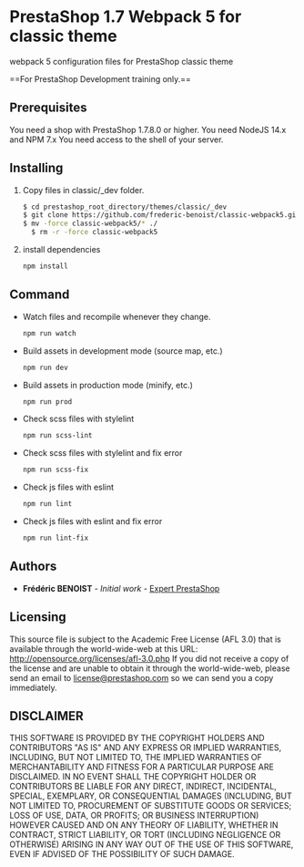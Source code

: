# PrestaShop 1.7 Webpack 5 for classic theme

webpack 5 configuration files for PrestaShop classic theme

==For PrestaShop Development training only.==

## Prerequisites

You need a shop with PrestaShop 1.7.8.0 or higher.
You need NodeJS 14.x and NPM 7.x
You need access to the shell of your server.

## Installing
1. Copy files in classic/_dev folder.

    ```sh
    $ cd prestashop_root_directory/themes/classic/_dev
    $ git clone https://github.com/frederic-benoist/classic-webpack5.git 
    $ mv -force classic-webpack5/* ./
	  $ rm -r -force classic-webpack5
    ```

2. install dependencies

    ```sh    
    npm install
    ```
## Command 
- Watch files and recompile whenever they change.
    ```sh 
    npm run watch
    ```
- Build assets in development mode (source map, etc.)
    ```sh 
    npm run dev
    ```
- Build assets in production mode (minify, etc.)
    ```sh 
    npm run prod
    ```
- Check scss files with stylelint 
    ```sh 
    npm run scss-lint
    ```
- Check scss files with stylelint and fix error
    ```sh 
    npm run scss-fix
    ```
- Check js files with eslint 
    ```sh 
    npm run lint
    ```
- Check js files with eslint and fix error
    ```sh 
    npm run lint-fix
    ```
## Authors

* **Frédéric BENOIST** - *Initial work* - [Expert PrestaShop](https://www.fbenoist.com)


## Licensing

This source file is subject to the Academic Free License (AFL 3.0)
that is available through the world-wide-web at this URL:
http://opensource.org/licenses/afl-3.0.php
If you did not receive a copy of the license and are unable to
obtain it through the world-wide-web, please send an email
to license@prestashop.com so we can send you a copy immediately.

## DISCLAIMER
 
THIS SOFTWARE IS PROVIDED BY THE COPYRIGHT HOLDERS AND CONTRIBUTORS "AS IS" AND ANY EXPRESS OR IMPLIED WARRANTIES, INCLUDING, BUT NOT LIMITED TO, THE IMPLIED WARRANTIES OF MERCHANTABILITY AND FITNESS FOR A PARTICULAR PURPOSE ARE DISCLAIMED. IN NO EVENT SHALL THE COPYRIGHT HOLDER OR CONTRIBUTORS BE LIABLE FOR ANY DIRECT, INDIRECT, INCIDENTAL, SPECIAL, EXEMPLARY, OR CONSEQUENTIAL DAMAGES (INCLUDING, BUT NOT LIMITED TO, PROCUREMENT OF SUBSTITUTE GOODS OR SERVICES; LOSS OF USE, DATA, OR PROFITS; OR BUSINESS INTERRUPTION) HOWEVER CAUSED AND ON ANY THEORY OF LIABILITY, WHETHER IN CONTRACT, STRICT LIABILITY, OR TORT (INCLUDING NEGLIGENCE OR OTHERWISE) ARISING IN ANY WAY OUT OF THE USE OF THIS SOFTWARE, EVEN IF ADVISED OF THE POSSIBILITY OF SUCH DAMAGE.